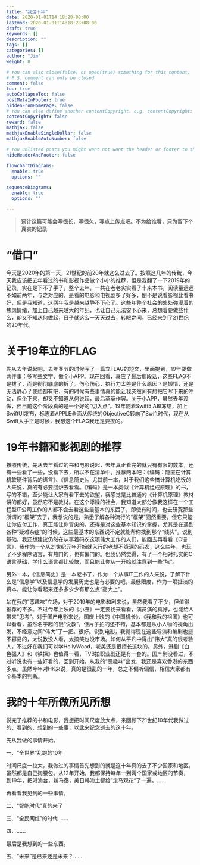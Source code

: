 ```yaml
---
title: "我这十年"
date: 2020-01-01T14:18:28+08:00
lastmod: 2020-01-01T14:18:28+08:00
draft: true
keywords: []
description: ""
tags: []
categories: []
author: "Jim"
weight: 8

# You can also close(false) or open(true) something for this content.
# P.S. comment can only be closed
comment: false
toc: true
autoCollapseToc: false
postMetaInFooter: true
hiddenFromHomePage: false
# You can also define another contentCopyright. e.g. contentCopyright: "This is another copyright."
contentCopyright: false
reward: false
mathjax: false
mathjaxEnableSingleDollar: false
mathjaxEnableAutoNumber: false

# You unlisted posts you might want not want the header or footer to show
hideHeaderAndFooter: false

flowchartDiagrams:
  enable: true
  options: ""

sequenceDiagrams: 
  enable: true
  options: ""

---
```


<!--more-->

> **预计这篇可能会写很长，写很久，写点上传点吧。不为给谁看，只为留下个真实的记录**

# “借口”

今天是2020年的第一天，21世纪的前20年就这么过去了。按照这几年的传统，今天我应该把去年看过的书和影视作品做个小小的推荐，但是我翻了一下2019年的记录，实在是下不了手了，整个去年，一共在老老实实看了十来本书，阅读量远远不如前两年，与之对应的，是看的电影和电视剧多了好多，倒不是说看影视比看书好，但是我知道，这两年我是越来越静不下心了。这些年整个社会的处处弥漫着的焦虑情绪，加上自己越来越大的年纪，也让自己无法安下心来，总想着要做些什么，却又不知从何做起，日子就这么一天天过去，转眼之间，已经来到了21世纪的20年代。

# 关于19年立的FLAG

先从去年说起吧，去年春节的时候写了一篇立FLAG的短文，里面提到，19年要做两件事：多写些文字、做个小APP。现在回看，真应了最后那段话，这些FLAG不是拔了，而是彻彻底底的折了。伤心伤心，执行力太差是什么原因？是懒惰，还是无法静心？我想都有吧，有的时候有些事情真的能让我突然间有想把它写下来的冲动，但坐下来，却又不知道从何说起，最后草草作罢。关于小APP，虽然去年没做，但目前这个阶段真的是一个好的“切入点”。19年随着Swift5 ABI冻结，加上SwiftUI发布，标志着APPLE全面从传统的ObjectiveC转向了Swift时代，现在从Swift入手正是时候，我想这个FLAG我还是要拔的。

# 19年书籍和影视剧的推荐

按照传统，先从去年看过的书和电影说起，去年真正看完的就只有有限的数本，还有一些看了一些，没看下去，所以不在清单中。推荐两本吧：《编码：隐匿在计算机软硬件背后的语言》、《信息简史》。尤其前一本，对于我们这些搞计算机吃饭的人来说，真的有必要回炉去看看。《编码》是一本类似《计算机组成原理》的书，写的不错，至少能让大家有看下去的欲望，我感觉是比普通的《计算机原理》教材讲的都好，虽然它不是教材。在这个浮躁的社会，我知道大部分像我这样在一个工程型IT公司工作的人都不会去看这些最基本的东西了，即使有时间，也去研究那些所谓的“框架”去了，我想说的是，熟悉了解各种流行的“框架”固然重要，但它只能让你应付工作，真正能让你冒尖的，还得是对这些基本知识的掌握，尤其是在遇到各种“疑难杂症”的时候，这些最基本的东西说不定就能帮你找到那个“线头”。说到基础，我还想建议仍然在从事着码农这项伟大工作的人们，能回去再看看《C语言》，我作为一个从21世纪元年开始就入行的老却不资深的码农，这么些年，也玩了不少程序语言，有热门的，也有偏门的。但我仍然觉得，有了一个相对扎实的C语言基础，学什么语言都比较快，而且能让你从一开始就注意到一些“坑”。

另外一本，《信息简史》是一本老书了，作为一个从事IT工作的人来说，了解下什么是“信息学”以及信息学的发展历史也是有必要的吧，最低限度，作为一项扯淡的资本，能让你看起来还多多少少有那么点“高大上”。

站在我的“恶趣味”立场，对于2019年的电影和剧来说，虽然我看了不少，但值得推荐的不多。不过今年上映的《小丑》一定要找来看看，演员演的真好，也能给人带来“思考”。对于国产电影来说，国庆上映的《中国机长》、《我和我的祖国》也可以看看，虽然名字起的很“说教”，但片子拍的还不错，基本都是从小人物的视角出发，不经意之间“伟大”了一把。很好。说到电影，我觉得现在这些导演和编剧也挺不容易的，太说教没人看，太搞笑也没市场。如何从平凡中得出“伟大”真的很考验人，不过好在我们可以学HollyWood，老美还是很擅长这块的。另外，港剧《白色强人》和《铁探》也值得一看，TVB拍职业剧还是有一套的。国产剧没看过，不过听说也有一些好看的，回到开始，从我的“恶趣味”出发，我还是喜欢香港的东西多点，虽然今年对HK来说，真的是很乱的一年，总之不偏听偏信，相信大家都有个基本的判断。

# 我的十年所做所见所想

说完了推荐的书和电影，我想把时间尺度放大点，来回顾下21世纪10年代我做过的、看到的、想到的一些事，以此来纪念逝去的这十年。

先从我做的事情开始。

一、“全世界”乱跑的10年

时间尺度一拉大，我做过的事情首先想到的就是这十年真的去了不少国家和地区，虽然都是自己掏腰包。从12年开始，我都保持每年一到两个国家或地区的节奏，到19年，把港澳台，新马泰，美日韩澳土都给”走马观花“了一遍。......

再看看我见到的一些事情。

二、“智能时代”真的来了

三、“全民网红”的时代
......

四、......

最后是我想到的一些东西。

五、“未来”是已来还是未来？......

